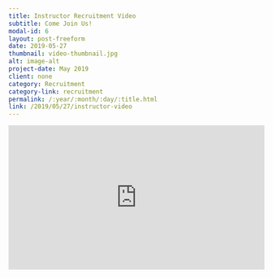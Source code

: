 ```yaml
---
title: Instructor Recruitment Video
subtitle: Come Join Us!
modal-id: 6
layout: post-freeform
date: 2019-05-27
thumbnail: video-thumbnail.jpg
alt: image-alt
project-date: May 2019
client: none
category: Recruitment
category-link: recruitment
permalink: /:year/:month/:day/:title.html
link: /2019/05/27/instructor-video
---
```



<style>.embed-container { position: relative; padding-bottom: 56.25%; height: 0; overflow: hidden; max-width: 100%; } .embed-container iframe, .embed-container object, .embed-container embed { position: absolute; top: 0; left: 0; width: 100%; height: 100%; }</style><div class='embed-container'><iframe src='https://www.youtube.com/embed/xsRd0MMyPac?rel=0' frameborder='0' allowfullscreen></iframe></div>
